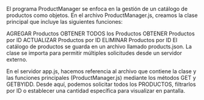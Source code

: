 El programa ProductManager se enfoca en la gestión de un catálogo de productos como objetos. En el archivo ProductManager.js, creamos la clase principal que incluye las siguientes funciones:

AGREGAR Productos
OBTENER TODOS los Productos
OBTENER Productos por ID
ACTUALIZAR Productos por ID
ELIMINAR Productos por ID
El catálogo de productos se guarda en un archivo llamado products.json. La clase se importa para permitir múltiples solicitudes desde un servidor externo.

En el servidor app.js, hacemos referencia al archivo que contiene la clase y las funciones principales (ProductManager.js) mediante los métodos GET y GETBYIDD. Desde aquí, podemos solicitar todos los PRODUCTOS, filtrarlos por ID o establecer una cantidad específica para visualizar en pantalla.

